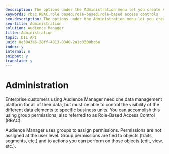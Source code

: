```yaml
---
description: The options under the Administration menu let you create Audience Manager users and assign them to groups. You can also view limits (traits, segments, destinations, and AlgoModel).
keywords: rbac;RBAC;role based;role-based;role-based access controls
seo-description: The options under the Administration menu let you create Audience Manager users and assign them to groups. You can also view limits (traits, segments, destinations, and AlgoModel).
seo-title: Administration
solution: Audience Manager
title: Administration
topic: DIL API
uuid: 8e3843a6-28ff-4013-8340-2a1c0308bc6a
index: y
internal: n
snippet: y
translate: y
---
```


# Administration

Enterprise customers using Audience Manager need one data management platform for all of their data, but must be able to control the visibility of the different data elements to specific business units. You can accomplish this using group permissions, also referred to as Role-Based Access Control (RBAC). 

Audience Manager uses groups to assign permissions. Permissions are not assigned at the user level. Group permissions are tied to objects (traits, segments, etc.) and to actions you can perform on those objects (edit, view, etc.). 

